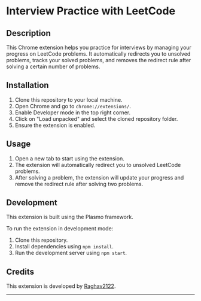 

# Interview Practice with LeetCode

## Description

This Chrome extension helps you practice for interviews by managing your progress on LeetCode problems. It automatically redirects you to unsolved problems, tracks your solved problems, and removes the redirect rule after solving a certain number of problems.

## Installation

1. Clone this repository to your local machine.
2. Open Chrome and go to `chrome://extensions/`.
3. Enable Developer mode in the top right corner.
4. Click on "Load unpacked" and select the cloned repository folder.
5. Ensure the extension is enabled.

## Usage

1. Open a new tab to start using the extension.
2. The extension will automatically redirect you to unsolved LeetCode problems.
3. After solving a problem, the extension will update your progress and remove the redirect rule after solving two problems.

## Development

This extension is built using the Plasmo framework.

To run the extension in development mode:

1. Clone this repository.
2. Install dependencies using `npm install`.
3. Run the development server using `npm start`.

## Credits

This extension is developed by [Raghav2122](https://github.com/Raghav2122).

---
